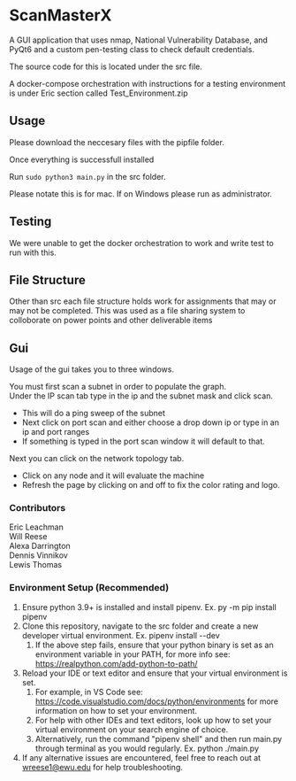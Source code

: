 # ScanMasterX

A GUI application that uses nmap, National Vulnerability Database, and PyQt6 and a custom pen-testing class to check default credentials. 

The source code for this is located under the src file.

A docker-compose orchestration with instructions for a testing environment is under Eric section called Test_Environment.zip

## Usage

Please download the neccesary files with the pipfile folder.

Once everything is successfull installed

Run `sudo python3 main.py` in the src folder.

Please notate this is for mac. If on Windows please run as administrator.

## Testing

We were unable to get the docker orchestration to work and write test to run with this. 

## File Structure

Other than src each file structure holds work for assignments that may or may not be completed. This was used as a file sharing system to colloborate on power points and other deliverable items

## Gui  

Usage of the gui takes you to three windows.

You must first scan a subnet in order to populate the graph.  
Under the IP scan tab type in the ip and the subnet mask and click scan.  

*  This will do a ping sweep of the subnet
*  Next click on port scan and either choose a drop down ip or type in an ip and port ranges
  * If something is typed in the port scan window it will default to that.

Next you can click on the network topology tab.

* Click on any node and it will evaluate the machine
* Refresh the page by clicking on and off to fix the color rating and logo.
  
### Contributors

Eric Leachman   
Will Reese  
Alexa Darrington  
Dennis Vinnikov  
Lewis Thomas

### Environment Setup (Recommended)

1. Ensure python 3.9+ is installed and install pipenv. Ex. py -m pip install pipenv
2. Clone this repository, navigate to the src folder and create a new developer virtual environment. Ex. pipenv install --dev
    1. If the above step fails, ensure that your python binary is set as an environment variable in your PATH, for more info see: https://realpython.com/add-python-to-path/
3. Reload your IDE or text editor and ensure that your virtual environment is set.
    1. For example, in VS Code see: https://code.visualstudio.com/docs/python/environments for more information on how to set your environment.
    2. For help with other IDEs and text editors, look up how to set your virtual environment on your search engine of choice.
    3. Alternatively, run the command "pipenv shell" and then run main.py through terminal as you would regularly. Ex. python ./main.py
4. If any alternative issues are encountered, feel free to reach out at wreese1@ewu.edu for help troubleshooting.
